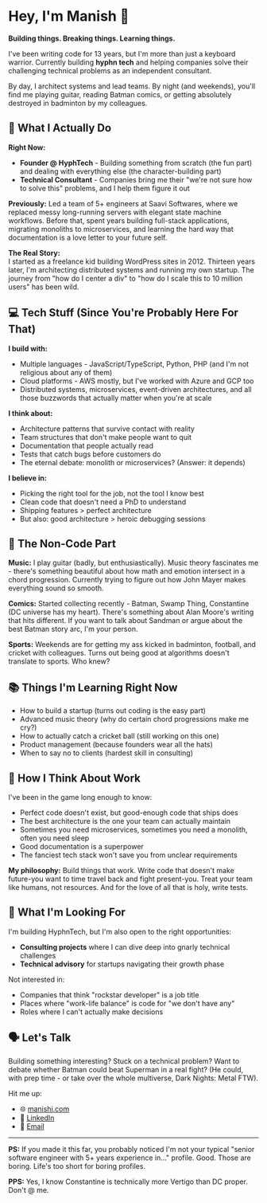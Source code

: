# Hey, I'm Manish 👋

**Building things. Breaking things. Learning things.**

I've been writing code for 13 years, but I'm more than just a keyboard warrior. Currently building **hyphn tech** and helping companies solve their challenging technical problems as an independent consultant. 

By day, I architect systems and lead teams. By night (and weekends), you'll find me playing guitar, reading Batman comics, or getting absolutely destroyed in badminton by my colleagues.

## 🚀 What I Actually Do

**Right Now:**
- **Founder @ HyphTech** - Building something from scratch (the fun part) and dealing with everything else (the character-building part)
- **Technical Consultant** - Companies bring me their "we're not sure how to solve this" problems, and I help them figure it out

**Previously:**
Led a team of 5+ engineers at Saavi Softwares, where we replaced messy long-running servers with elegant state machine workflows. Before that, spent years building full-stack applications, migrating monoliths to microservices, and learning the hard way that documentation is a love letter to your future self.

**The Real Story:**  
I started as a freelance kid building WordPress sites in 2012. Thirteen years later, I'm architecting distributed systems and running my own startup. The journey from "how do I center a div" to "how do I scale this to 10 million users" has been wild.

## 💻 Tech Stuff (Since You're Probably Here For That)

**I build with:**
- Multiple languages - JavaScript/TypeScript, Python, PHP (and I'm not religious about any of them)
- Cloud platforms - AWS mostly, but I've worked with Azure and GCP too
- Distributed systems, microservices, event-driven architectures, and all those buzzwords that actually matter when you're at scale

**I think about:**
- Architecture patterns that survive contact with reality
- Team structures that don't make people want to quit
- Documentation that people actually read
- Tests that catch bugs before customers do
- The eternal debate: monolith or microservices? (Answer: it depends)

**I believe in:**
- Picking the right tool for the job, not the tool I know best
- Clean code that doesn't need a PhD to understand
- Shipping features > perfect architecture
- But also: good architecture > heroic debugging sessions

## 🎵 The Non-Code Part

**Music:** I play guitar (badly, but enthusiastically). Music theory fascinates me - there's something beautiful about how math and emotion intersect in a chord progression. Currently trying to figure out how John Mayer makes everything sound so smooth.

**Comics:** Started collecting recently - Batman, Swamp Thing, Constantine (DC universe has my heart). There's something about Alan Moore's writing that hits different. If you want to talk about Sandman or argue about the best Batman story arc, I'm your person.

**Sports:** Weekends are for getting my ass kicked in badminton, football, and cricket with colleagues. Turns out being good at algorithms doesn't translate to sports. Who knew?

## 📚 Things I'm Learning Right Now

- How to build a startup (turns out coding is the easy part)
- Advanced music theory (why do certain chord progressions make me cry?)
- How to actually catch a cricket ball (still working on this one)
- Product management (because founders wear all the hats)
- When to say no to clients (hardest skill in consulting)

## 💭 How I Think About Work

I've been in the game long enough to know:
- Perfect code doesn't exist, but good-enough code that ships does
- The best architecture is the one your team can actually maintain
- Sometimes you need microservices, sometimes you need a monolith, often you need sleep
- Good documentation is a superpower
- The fanciest tech stack won't save you from unclear requirements

**My philosophy:** Build things that work. Write code that doesn't make future-you want to time travel back and fight present-you. Treat your team like humans, not resources. And for the love of all that is holy, write tests.

## 🎯 What I'm Looking For

I'm building HyphnTech, but I'm also open to the right opportunities:

- **Consulting projects** where I can dive deep into gnarly technical challenges
- **Technical advisory** for startups navigating their growth phase

Not interested in:
- Companies that think "rockstar developer" is a job title
- Places where "work-life balance" is code for "we don't have any"
- Roles where I can't actually make decisions

## 🗣️ Let's Talk

Building something interesting? Stuck on a technical problem? Want to debate whether Batman could beat Superman in a real fight? (He could, with prep time - or take over the whole multiverse, Dark Nights: Metal FTW).

Hit me up:
- 🌐 [manishj.com](https://manishj.com)
- 💼 [LinkedIn](https://www.linkedin.com/in/jadhav-manish/)
- 📧 [Email](hello@manishj.com)

---

**PS:** If you made it this far, you probably noticed I'm not your typical "senior software engineer with 5+ years experience in..." profile. Good. Those are boring. Life's too short for boring profiles.

**PPS:** Yes, I know Constantine is technically more Vertigo than DC proper. Don't @ me.
